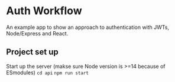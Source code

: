 # Auth Workflow

An example app to show an approach to authentication with JWTs, Node/Express and React.

## Project set up

Start up the server (makse sure Node version is >=14 because of ESmodules)
`cd api`
`npm run start`
